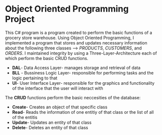 # Object Oriented Programming Project

This C# program is a program created to perform the basic functions of a grocery store warehouse. Using Object Oriented Programming, I implemented a program that stores and updates necessary information about the following three classes --> *PRODUCTS*, *CUSTOMERS*, and *ORDERS*. 
I maintained integrity by using a Three-Layer-Architecture each of which perform the basic CRUD functions. 
+ **DAL**- Data Access Layer- manages storage and retrieval of data
+ **BLL** - Bussiness Logic Layer- responsible for performing tasks and the logic pertaining to that
+ **UI**- User Interface Layer- responsible for the graphics and functionality of the interface that the user will interact with

The **CRUD** functions perform the basic neccesities of the database:  
- **Create**- Creates an object of that specific class
- **Read**- Reads the information of one entitiy of that class or the list of all of the entitis
-  **Update**- Updates an entity of that class
-  **Delete**- Deletes an entity of that class
